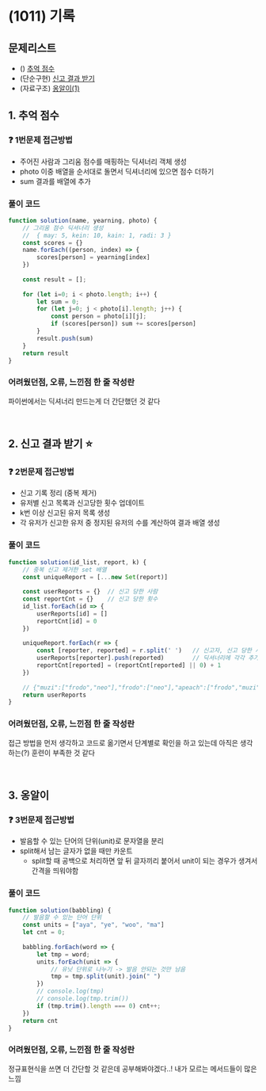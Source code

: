 # (1011) 기록

## 문제리스트

- () [추억 점수](https://school.programmers.co.kr/learn/courses/30/lessons/176963)
- (단순구현) [신고 결과 받기](https://school.programmers.co.kr/learn/courses/30/lessons/92334)
- (자료구조) [옹알이(1)](https://school.programmers.co.kr/learn/courses/30/lessons/120956)

## 1. 추억 점수

### ❓ 1번문제 접근방법
- 주어진 사람과 그리움 점수를 매핑하는 딕셔너리 객체 생성
- photo 이중 배열을 순서대로 돌면서 딕셔너리에 있으면 점수 더하기
- sum 결과를 배열에 추가

### 풀이 코드

```js
function solution(name, yearning, photo) {
    // 그리움 점수 딕셔너리 생성
    // 	{ may: 5, kein: 10, kain: 1, radi: 3 }
    const scores = {}
    name.forEach((person, index) => {
        scores[person] = yearning[index]
    })
    
    const result = [];
    
    for (let i=0; i < photo.length; i++) {
        let sum = 0;
        for (let j=0; j < photo[i].length; j++) {
            const person = photo[i][j];
            if (scores[person]) sum += scores[person]
        }
        result.push(sum)
    }
    return result
}
```

### 어려웠던점, 오류, 느낀점 한 줄 작성란
파이썬에서는 딕셔너리 만드는게 더 간단했던 것 같다

<br>

## 2. 신고 결과 받기 ⭐️

### ❓ 2번문제 접근방법
- 신고 기록 정리 (중복 제거)
- 유저별 신고 목록과 신고당한 횟수 업데이트
- k번 이상 신고된 유저 목록 생성
- 각 유저가 신고한 유저 중 정지된 유저의 수를 계산하여 결과 배열 생성

### 풀이 코드

```js
function solution(id_list, report, k) {
    // 중복 신고 제거한 set 배열
    const uniqueReport = [...new Set(report)]
    
    const userReports = {}  // 신고 당한 사람
    const reportCnt = {}    // 신고 당한 횟수
    id_list.forEach(id => {
        userReports[id] = []
        reportCnt[id] = 0
    })
    
    uniqueReport.forEach(r => {
        const [reporter, reported] = r.split(' ')   // 신고자, 신고 당한 사람으로 분리해서
        userReports[reporter].push(reported)        // 딕셔너리에 각각 추가
        reportCnt[reported] = (reportCnt[reported] || 0) + 1
    })
    
    // {"muzi":["frodo","neo"],"frodo":["neo"],"apeach":["frodo","muzi"],"neo":[]} 일단 이렇게 나옴
    return userReports
}
```

### 어려웠던점, 오류, 느낀점 한 줄 작성란

접근 방법을 먼저 생각하고 코드로 옮기면서 단계별로 확인을 하고 있는데 아직은 생각하는(?) 훈련이 부족한 것 같다

<br>

## 3. 옹알이

### ❓ 3번문제 접근방법
- 발음할 수 있는 단어의 단위(unit)로 문자열을 분리
- split해서 남는 글자가 없을 때만 카운트
  - split할 때 공백으로 처리하면 앞 뒤 글자끼리 붙어서 unit이 되는 경우가 생겨서 간격을 띄워야함

### 풀이 코드

```js
function solution(babbling) {
    // 발음할 수 있는 단어 단위
    const units = ["aya", "ye", "woo", "ma"]
    let cnt = 0;
    
    babbling.forEach(word => {
        let tmp = word; 
        units.forEach(unit => {
            // 유닛 단위로 나누기 -> 발음 안되는 것만 남음
            tmp = tmp.split(unit).join(" ")
        })
        // console.log(tmp)
        // console.log(tmp.trim())
        if (tmp.trim().length === 0) cnt++;
    })
    return cnt
}
```

### 어려웠던점, 오류, 느낀점 한 줄 작성란
정규표현식을 쓰면 더 간단할 것 같은데 공부해봐야겠다..! 내가 모르는 메서드들이 많은 느낌